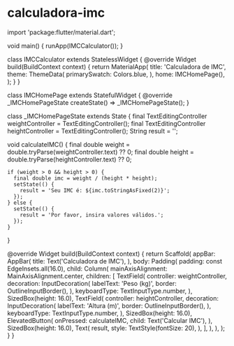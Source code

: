 # calculadora-imc
import 'package:flutter/material.dart';

void main() {
  runApp(IMCCalculator());
}

class IMCCalculator extends StatelessWidget {
  @override
  Widget build(BuildContext context) {
    return MaterialApp(
      title: 'Calculadora de IMC',
      theme: ThemeData(
        primarySwatch: Colors.blue,
      ),
      home: IMCHomePage(),
    );
  }
}

class IMCHomePage extends StatefulWidget {
  @override
  _IMCHomePageState createState() => _IMCHomePageState();
}

class _IMCHomePageState extends State<IMCHomePage> {
  final TextEditingController weightController = TextEditingController();
  final TextEditingController heightController = TextEditingController();
  String result = '';

  void calculateIMC() {
    final double weight = double.tryParse(weightController.text) ?? 0;
    final double height = double.tryParse(heightController.text) ?? 0;

    if (weight > 0 && height > 0) {
      final double imc = weight / (height * height);
      setState(() {
        result = 'Seu IMC é: ${imc.toStringAsFixed(2)}';
      });
    } else {
      setState(() {
        result = 'Por favor, insira valores válidos.';
      });
    }
  }

  @override
  Widget build(BuildContext context) {
    return Scaffold(
      appBar: AppBar(
        title: Text('Calculadora de IMC'),
      ),
      body: Padding(
        padding: const EdgeInsets.all(16.0),
        child: Column(
          mainAxisAlignment: MainAxisAlignment.center,
          children: [
            TextField(
              controller: weightController,
              decoration: InputDecoration(
                labelText: 'Peso (kg)',
                border: OutlineInputBorder(),
              ),
              keyboardType: TextInputType.number,
            ),
            SizedBox(height: 16.0),
            TextField(
              controller: heightController,
              decoration: InputDecoration(
                labelText: 'Altura (m)',
                border: OutlineInputBorder(),
              ),
              keyboardType: TextInputType.number,
            ),
            SizedBox(height: 16.0),
            ElevatedButton(
              onPressed: calculateIMC,
              child: Text('Calcular IMC'),
            ),
            SizedBox(height: 16.0),
            Text(
              result,
              style: TextStyle(fontSize: 20),
            ),
          ],
        ),
      ),
    );
  }
}
